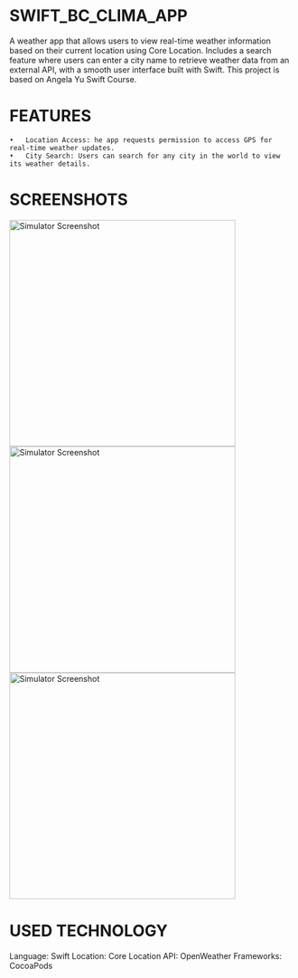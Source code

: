 # SWIFT_BC_CLIMA_APP
A weather app that allows users to view real-time weather information based on their current location using Core Location. Includes a search feature where users can enter a city name to retrieve weather data from an external API, with a smooth user interface built with Swift. This project is based on Angela Yu Swift Course.

# FEATURES

	•	Location Access: he app requests permission to access GPS for real-time weather updates.
 	•	City Search: Users can search for any city in the world to view its weather details.

# SCREENSHOTS
<img src="https://github.com/user-attachments/assets/15c28362-5044-45c7-802c-31a94f773837" alt="Simulator Screenshot" width="400">
<img src="https://github.com/user-attachments/assets/54b04592-8c5d-4fd5-ab03-93013c65f9fe" alt="Simulator Screenshot" width="400">
<img src="https://github.com/user-attachments/assets/5615a28a-0937-4f77-82f2-2d887d9c7ea3" alt="Simulator Screenshot" width="400">

# USED TECHNOLOGY

Language: Swift
Location: Core Location
API: OpenWeather
Frameworks: CocoaPods
